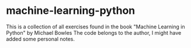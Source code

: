 # machine-learning-python

This is a collection of all exercises found in the book "Machine Learning in Python" by Michael Bowles
The code belongs to the author, I might have added some personal notes.
